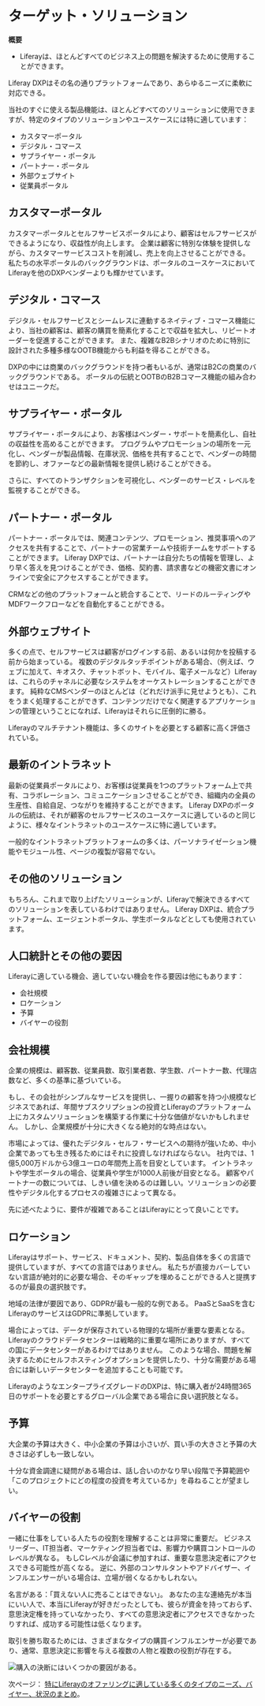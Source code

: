 # ターゲット・ソリューション

**概要**

* Liferayは、ほとんどすべてのビジネス上の問題を解決するために使用することができます。

Liferay DXPはその名の通りプラットフォームであり、あらゆるニーズに柔軟に対応できる。

当社のすぐに使える製品機能は、ほとんどすべてのソリューションに使用できますが、特定のタイプのソリューションやユースケースには特に適しています：

* カスタマーポータル
* デジタル・コマース
* サプライヤー・ポータル
* パートナー・ポータル
* 外部ウェブサイト
* 従業員ポータル

## カスタマーポータル

カスタマーポータルとセルフサービスポータルにより、顧客はセルフサービスができるようになり、収益性が向上します。 企業は顧客に特別な体験を提供しながら、カスタマーサービスコストを削減し、売上を向上させることができる。 私たちの水平ポータルのバックグラウンドは、ポータルのユースケースにおいてLiferayを他のDXPベンダーよりも輝かせています。

## デジタル・コマース

デジタル・セルフサービスとシームレスに連動するネイティブ・コマース機能により、当社の顧客は、顧客の購買を簡素化することで収益を拡大し、リピートオーダーを促進することができます。 また、複雑なB2Bシナリオのために特別に設計された多種多様なOOTB機能からも利益を得ることができる。

DXPの中には商業のバックグラウンドを持つ者もいるが、通常はB2Cの商業のバックグラウンドである。 ポータルの伝統とOOTBのB2Bコマース機能の組み合わせはユニークだ。

## サプライヤー・ポータル

サプライヤー・ポータルにより、お客様はベンダー・サポートを簡素化し、自社の収益性を高めることができます。 プログラムやプロモーションの場所を一元化し、ベンダーが製品情報、在庫状況、価格を共有することで、ベンダーの時間を節約し、オファーなどの最新情報を提供し続けることができる。

さらに、すべてのトランザクションを可視化し、ベンダーのサービス・レベルを監視することができる。

## パートナー・ポータル

パートナー・ポータルでは、関連コンテンツ、プロモーション、推奨事項へのアクセスを共有することで、パートナーの営業チームや技術チームをサポートすることができます。 Liferay DXPでは、パートナーは自分たちの情報を管理し、より早く答えを見つけることができ、価格、契約書、請求書などの機密文書にオンラインで安全にアクセスすることができます。

CRMなどの他のプラットフォームと統合することで、リードのルーティングやMDFワークフローなどを自動化することができる。

## 外部ウェブサイト

多くの点で、セルフサービスは顧客がログインする前、あるいは何かを投稿する前から始まっている。 複数のデジタルタッチポイントがある場合、（例えば、ウェブに加えて、キオスク、チャットボット、モバイル、電子メールなど）Liferayは、これらのチャネルに必要なシステムをオーケストレーションすることができます。 純粋なCMSベンダーのほとんどは（どれだけ派手に見せようとも）、これをうまく処理することができず、コンテンツだけでなく関連するアプリケーションの管理ということになれば、Liferayはそれらに圧倒的に勝る。

Liferayのマルチテナント機能は、多くのサイトを必要とする顧客に高く評価されている。

## 最新のイントラネット

最新の従業員ポータルにより、お客様は従業員を1つのプラットフォーム上で共有、コラボレーション、コミュニケーションさせることができ、組織内の全員の生産性、自給自足、つながりを維持することができます。 Liferay DXPのポータルの伝統は、それが顧客のセルフサービスのユースケースに適しているのと同じように、様々なイントラネットのユースケースに特に適しています。

一般的なイントラネットプラットフォームの多くは、パーソナライゼーション機能やモジュール性、ページの複製が容易でない。

## その他のソリューション

もちろん、これまで取り上げたソリューションが、Liferayで解決できるすべてのソリューションを表しているわけではありません。 Liferay DXPは、統合プラットフォーム、エージェントポータル、学生ポータルなどとしても使用されています。

## 人口統計とその他の要因

Liferayに適している機会、適していない機会を作る要因は他にもあります：

* 会社規模
* ロケーション
* 予算
* バイヤーの役割

## 会社規模

企業の規模は、顧客数、従業員数、取引業者数、学生数、パートナー数、代理店数など、多くの基準に基づいている。

もし、その会社がシンプルなサービスを提供し、一握りの顧客を持つ小規模なビジネスであれば、年間サブスクリプションの投資とLiferayのプラットフォーム上にカスタムソリューションを構築する作業に十分な価値がないかもしれません。 しかし、企業規模が十分に大きくなる絶対的な時点はない。

市場によっては、優れたデジタル・セルフ・サービスへの期待が強いため、中小企業であっても生き残るためにはそれに投資しなければならない。 社内では、1億5,000万ドルから3億ユーロの年間売上高を目安としています。 イントラネットや学生ポータルの場合、従業員や学生が1000人前後が目安となる。 顧客やパートナーの数については、しきい値を決めるのは難しい。ソリューションの必要性やデジタル化するプロセスの複雑さによって異なる。

先に述べたように、要件が複雑であることはLiferayにとって良いことです。

## ロケーション

Liferayはサポート、サービス、ドキュメント、契約、製品自体を多くの言語で提供していますが、すべての言語ではありません。 私たちが直接カバーしていない言語が絶対的に必要な場合、そのギャップを埋めることができる人と提携するのが最良の選択肢です。

地域の法律が要因であり、GDPRが最も一般的な例である。 PaaSとSaaSを含むLiferayのサービスはGDPRに準拠しています。

場合によっては、データが保存されている物理的な場所が重要な要素となる。 Liferayのクラウドデータセンターは戦略的に重要な場所にありますが、すべての国にデータセンターがあるわけではありません。 このような場合、問題を解決するためにセルフホスティングオプションを提供したり、十分な需要がある場合には新しいデータセンターを追加することも可能です。

LiferayのようなエンタープライズグレードのDXPは、特に購入者が24時間365日のサポートを必要とするグローバル企業である場合に良い選択肢となる。

## 予算

大企業の予算は大きく、中小企業の予算は小さいが、買い手の大きさと予算の大きさは必ずしも一致しない。

十分な資金調達に疑問がある場合は、話し合いのかなり早い段階で予算範囲や「このプロジェクトにどの程度の投資を考えているか」を尋ねることが望ましい。

## バイヤーの役割

一緒に仕事をしている人たちの役割を理解することは非常に重要だ。  ビジネスリーダー、IT担当者、マーケティング担当者では、影響力や購買コントロールのレベルが異なる。 もしCレベルが会議に参加すれば、重要な意思決定者にアクセスできる可能性が高くなる。 逆に、外部のコンサルタントやアドバイザー、インフルエンサーがいる場合は、立場が弱くなるかもしれない。

名言がある：「買えない人に売ることはできない」。 あなたの主な連絡先が本当にいい人で、本当にLiferayが好きだったとしても、彼らが資金を持っておらず、意思決定権を持っていなかったり、すべての意思決定者にアクセスできなかったりすれば、成功する可能性は低くなります。

取引を勝ち取るためには、さまざまなタイプの購買インフルエンサーが必要であり、通常、意思決定に影響を与える複数の人物と複数の役割が存在する。

![購入の決断にはいくつかの要因がある。](./target-solutions/images/01.png)

次ページ： [特にLiferayのオファリングに適している多くのタイプのニーズ、バイヤー、状況のまとめ](./strengths-and-red-flags.md)。
